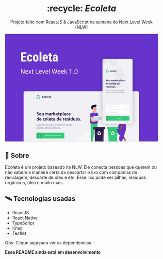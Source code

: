 <div align="center">
  <h1>
    :recycle: <i>Ecoleta</i>
  </h1>

  <p>
    Projeto feito com ReactJS & JavaScript na semana do Next Level Week (NLW)
  </p>

  <img src="images/capa.png">
</div>

## :open_book: Sobre

Ecoleta é um projeto baseado na NLW. Ele conecta pessoas que querem ou não sabem a maneira certa de descartar o lixo com companias de reciclagem, descarte de óleo e etc. Esse lixo pode ser pilhas, residuos orgânicos, óleo e muito mais.

## :artificial_satellite: Tecnologias usadas

* ReactJS
* React Native
* TypeScript
* Knex
* Teaflet

Obs: Clique aqui para ver as dependencias

**Esse README ainda está em desenvolvimento**
    